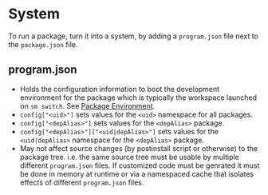 System
======

To run a package, turn it into a system, by adding a `program.json` file next to the `package.json` file.


program.json
------------

  * Holds the configuration information to boot the development environment for the package which is typically the workspace launched on `sm switch`. See [Package Environment](./PackageEnvironment.md).
  * `config["<uid>"]` sets values for the `<uid>` namespace for all packages.
  * `config["<depAlias>"]` sets values for the `<depAlias>` package.
  * `config["<depAlias>"]["<uid|depAlias>"]` sets values for the `<uid|depAlias>` namespace for the `<depAlias>` package.
  * May not affect source changes (by postinstall script or otherwise) to the package tree. i.e. the same source tree must be usable by multiple different `program.json` files. If customized code must be genrated it must be done in memory at runtime or via a namespaced cache that isolates effects of different `program.json` files.

